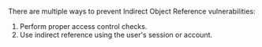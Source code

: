 There are multiple ways to prevent Indirect Object Reference vulnerabilities:

1. Perform proper access control checks.
2. Use indirect reference using the user\'s session or account.
